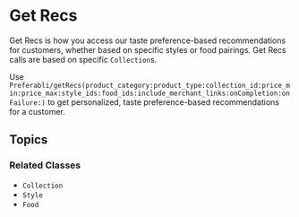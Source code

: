 # Get Recs

Get Recs is how you access our taste preference-based recommendations for customers, whether based on specific styles or food pairings. Get Recs calls are based on specific ``Collection``s.


Use ``Preferabli/getRecs(product_category:product_type:collection_id:price_min:price_max:style_ids:food_ids:include_merchant_links:onCompletion:onFailure:)`` to get personalized, taste preference-based recommendations for a customer.

## Topics

### Related Classes

- ``Collection``
- ``Style``
- ``Food``
